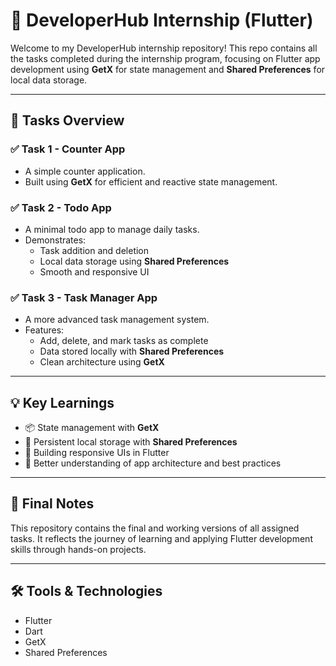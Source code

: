# 🚀 DeveloperHub Internship (Flutter)

Welcome to my DeveloperHub internship repository! This repo contains all the tasks completed during the internship program, focusing on Flutter app development using **GetX** for state management and **Shared Preferences** for local data storage.

---

## 📁 Tasks Overview

### ✅ Task 1 - **Counter App**
- A simple counter application.
- Built using **GetX** for efficient and reactive state management.

### ✅ Task 2 - **Todo App**
- A minimal todo app to manage daily tasks.
- Demonstrates:
  - Task addition and deletion
  - Local data storage using **Shared Preferences**
  - Smooth and responsive UI

### ✅ Task 3 - **Task Manager App**
- A more advanced task management system.
- Features:
  - Add, delete, and mark tasks as complete
  - Data stored locally with **Shared Preferences**
  - Clean architecture using **GetX**

---

## 💡 Key Learnings

- 📦 State management with **GetX**
- 💾 Persistent local storage with **Shared Preferences**
- 📱 Building responsive UIs in Flutter
- 🧠 Better understanding of app architecture and best practices

---

## 📌 Final Notes

This repository contains the final and working versions of all assigned tasks. It reflects the journey of learning and applying Flutter development skills through hands-on projects.

---

## 🛠️ Tools & Technologies

- Flutter
- Dart
- GetX
- Shared Preferences


